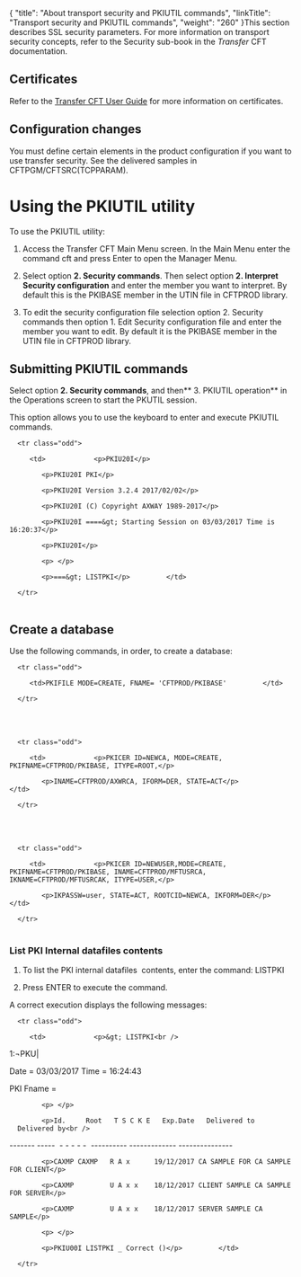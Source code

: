 {
    "title": "About transport security and PKIUTIL commands",
    "linkTitle": "Transport security and PKIUTIL commands",
    "weight": "260"
}This section describes SSL security parameters. For more information on transport security concepts, refer to the Security sub-book in the *Transfer* CFT documentation.

## Certificates

Refer to the [Transfer CFT User Guide](https://docs.axway.com/bundle/TransferCFT_38_UsersGuide_allOS_en_HTML5/page/Content/AxwayStartPage.htm) for more information on certificates.

## Configuration changes

You must define certain elements in the product configuration if you want to use transfer security. See the delivered samples in CFTPGM/CFTSRC(TCPPARAM).

# Using the PKIUTIL utility

To use the PKIUTIL utility:

1.  Access the Transfer CFT Main Menu screen. In the Main Menu enter the command cft and press Enter to open the Manager Menu.
2.  Select option **2. Security commands**. Then select option **2. Interpret Security configuration** and enter the member you want to interpret. By default this is the PKIBASE member in the UTIN file in CFTPROD library.
3.  To edit the security configuration file selection option 2. Security commands then option 1. Edit Security configuration file and enter the member you want to edit. By default it is the PKIBASE member in the UTIN file in CFTPROD library.

## Submitting PKIUTIL commands

Select option **2. Security commands**, and then** 3. PKIUTIL operation** in the Operations screen to start the PKUTIL session.

This option allows you to use the keyboard to enter and execute PKIUTIL commands.

<table data-cellspacing="0">
   <tbody>
      <tr class="odd">
         <td>            <p>PKIU20I</p>
            <p>PKIU20I PKI</p>
            <p>PKIU20I Version 3.2.4 2017/02/02</p>
            <p>PKIU20I (C) Copyright AXWAY 1989-2017</p>
            <p>PKIU20I ====&gt; Starting Session on 03/03/2017 Time is 16:20:37</p>
            <p>PKIU20I</p>
            <p> </p>
            <p>===&gt; LISTPKI</p>         </td>
      </tr>
   </tbody>
</table>

## Create a database

Use the following commands, in order, to create a database:

<table data-cellspacing="0">
   <tbody>
      <tr class="odd">
         <td>PKIFILE MODE=CREATE, FNAME= 'CFTPROD/PKIBASE'         </td>
      </tr>
   </tbody>
</table>

 

<table data-cellspacing="0">
   <tbody>
      <tr class="odd">
         <td>            <p>PKICER ID=NEWCA, MODE=CREATE, PKIFNAME=CFTPROD/PKIBASE, ITYPE=ROOT,</p>
            <p>INAME=CFTPROD/AXWRCA, IFORM=DER, STATE=ACT</p>         </td>
      </tr>
   </tbody>
</table>

 

<table data-cellspacing="0">
   <tbody>
      <tr class="odd">
         <td>            <p>PKICER ID=NEWUSER,MODE=CREATE, PKIFNAME=CFTPROD/PKIBASE, INAME=CFTPROD/MFTUSRCA, IKNAME=CFTPROD/MFTUSRCAK, ITYPE=USER,</p>
            <p>IKPASSW=user, STATE=ACT, ROOTCID=NEWCA, IKFORM=DER</p>         </td>
      </tr>
   </tbody>
</table>

### List PKI Internal datafiles contents

1.  To list the PKI internal datafiles  contents, enter the command: LISTPKI
2.  Press ENTER to execute the command.

A correct execution displays the following messages:

<table data-cellspacing="0">
   <tbody>
      <tr class="odd">
         <td>            <p>&gt; LISTPKI<br />
1:¬PKU|<br />
Date = 03/03/2017 Time = 16:24:43<br />
PKI Fname =</p>
            <p> </p>
            <p>Id.     Root   T S C K E   Exp.Date   Delivered to   Delivered by<br />
------- -----  - - - - -  ---------- ------------- ---------------</p>
            <p>CAXMP CAXMP   R A x      19/12/2017 CA SAMPLE FOR CA SAMPLE FOR CLIENT</p>
            <p>CAXMP         U A x x    18/12/2017 CLIENT SAMPLE CA SAMPLE FOR SERVER</p>
            <p>CAXMP         U A x x    18/12/2017 SERVER SAMPLE CA SAMPLE</p>
            <p> </p>
            <p>PKIU00I LISTPKI _ Correct ()</p>         </td>
      </tr>
   </tbody>
</table>
